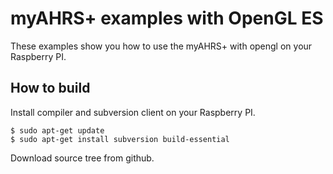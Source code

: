 

# myAHRS+ examples with OpenGL ES 

These examples show you how to use the myAHRS+ with opengl on your Raspberry PI. 

## How to build 

Install compiler and subversion client on your Raspberry PI.

```
$ sudo apt-get update
$ sudo apt-get install subversion build-essential
```

Download source tree from github. 


